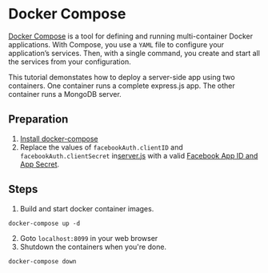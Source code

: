 # Docker Compose
[Docker Compose](https://docs.docker.com/compose/) is a tool for defining and running multi-container Docker applications. With Compose, you use a `YAML` file to configure your application’s services. Then, with a single command, you create and start all the services from your configuration.

This tutorial demonstates how to deploy a server-side app using two containers.  One container runs a complete express.js app.  The other container runs a MongoDB server.

## Preparation
1. [Install docker-compose](https://docs.docker.com/compose/install/)
1. Replace the values of `facebookAuth.clientID` and `facebookAuth.clientSecret` in[server.js](server.js) with a valid [Facebook App ID and App Secret](https://github.com/raymondwcs/oauth).

## Steps
1. Build and start docker container images.
```
docker-compose up -d
```
2. Goto `localhost:8099` in your web browser
3. Shutdown the containers when you're done.
```
docker-compose down
```